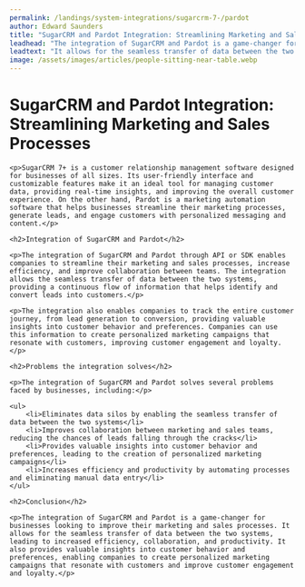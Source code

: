 ```yaml
---
permalink: /landings/system-integrations/sugarcrm-7-/pardot
author: Edward Saunders
title: "SugarCRM and Pardot Integration: Streamlining Marketing and Sales Processes"
leadhead: "The integration of SugarCRM and Pardot is a game-changer for businesses looking to improve their marketing and sales processes"
leadtext: "It allows for the seamless transfer of data between the two systems, leading to increased efficiency, collaboration, and productivity. It also provides valuable insights into customer behavior and preferences, enabling companies to create personalized marketing campaigns that resonate with customers and improve customer engagement and loyalty."
image: /assets/images/articles/people-sitting-near-table.webp
---
```

<div class="arttext">
	<h1>SugarCRM and Pardot Integration: Streamlining Marketing and Sales Processes</h1>

	<p>SugarCRM 7+ is a customer relationship management software designed for businesses of all sizes. Its user-friendly interface and customizable features make it an ideal tool for managing customer data, providing real-time insights, and improving the overall customer experience. On the other hand, Pardot is a marketing automation software that helps businesses streamline their marketing processes, generate leads, and engage customers with personalized messaging and content.</p>

	<h2>Integration of SugarCRM and Pardot</h2>
	
	<p>The integration of SugarCRM and Pardot through API or SDK enables companies to streamline their marketing and sales processes, increase efficiency, and improve collaboration between teams. The integration allows the seamless transfer of data between the two systems, providing a continuous flow of information that helps identify and convert leads into customers.</p>

	<p>The integration also enables companies to track the entire customer journey, from lead generation to conversion, providing valuable insights into customer behavior and preferences. Companies can use this information to create personalized marketing campaigns that resonate with customers, improving customer engagement and loyalty.</p>

	<h2>Problems the integration solves</h2>
	
	<p>The integration of SugarCRM and Pardot solves several problems faced by businesses, including:</p>

	<ul>
		<li>Eliminates data silos by enabling the seamless transfer of data between the two systems</li>
		<li>Improves collaboration between marketing and sales teams, reducing the chances of leads falling through the cracks</li>
		<li>Provides valuable insights into customer behavior and preferences, leading to the creation of personalized marketing campaigns</li>
		<li>Increases efficiency and productivity by automating processes and eliminating manual data entry</li>
	</ul>

	<h2>Conclusion</h2>
	
	<p>The integration of SugarCRM and Pardot is a game-changer for businesses looking to improve their marketing and sales processes. It allows for the seamless transfer of data between the two systems, leading to increased efficiency, collaboration, and productivity. It also provides valuable insights into customer behavior and preferences, enabling companies to create personalized marketing campaigns that resonate with customers and improve customer engagement and loyalty.</p>

</div>